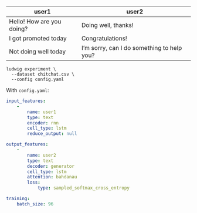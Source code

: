 | user1                     | user2                                      |
| ------------------------- | ------------------------------------------ |
| Hello! How are you doing? | Doing well, thanks!                        |
| I got promoted today      | Congratulations!                           |
| Not doing well today      | I’m sorry, can I do something to help you? |

```
ludwig experiment \
  --dataset chitchat.csv \
  --config config.yaml
```

With `config.yaml`:

```yaml
input_features:
    -
        name: user1
        type: text
        encoder: rnn
        cell_type: lstm
        reduce_output: null

output_features:
    -
        name: user2
        type: text
        decoder: generator
        cell_type: lstm
        attention: bahdanau
        loss:
            type: sampled_softmax_cross_entropy

training:
    batch_size: 96
```
